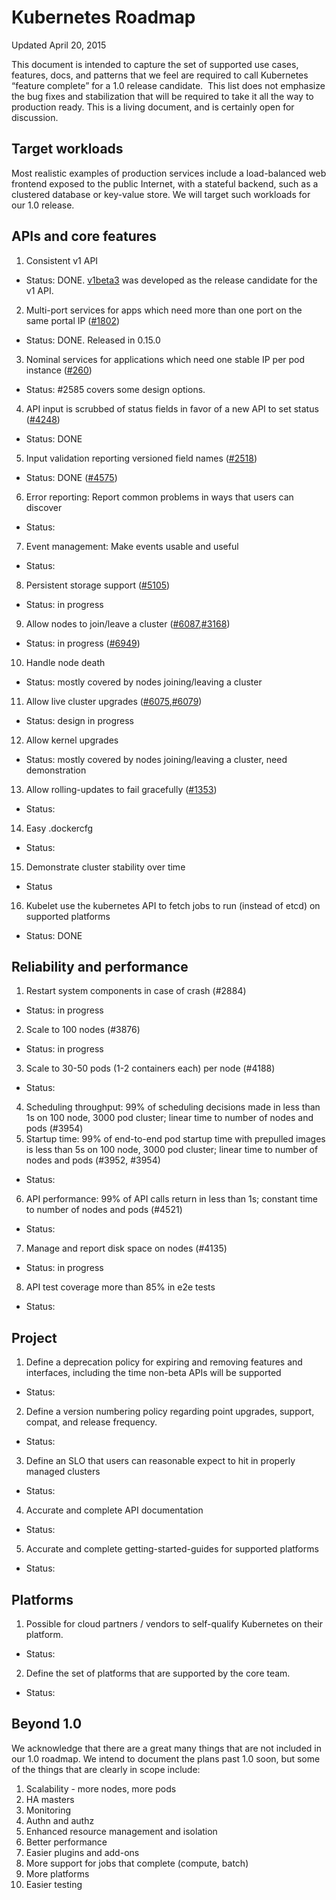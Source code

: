 # Kubernetes Roadmap

Updated April 20, 2015

This document is intended to capture the set of supported use cases, features,
docs, and patterns that we feel are required to call Kubernetes “feature
complete” for a 1.0 release candidate.  This list does not emphasize the bug
fixes and stabilization that will be required to take it all the way to
production ready.  This is a living document, and is certainly open for
discussion.

## Target workloads

Most realistic examples of production services include a load-balanced web
frontend exposed to the public Internet, with a stateful backend, such as a
clustered database or key-value store. We will target such workloads for our
1.0 release.

## APIs and core features
1. Consistent v1 API
  - Status: DONE. [v1beta3](http://kubernetesio.blogspot.com/2015/04/introducing-kubernetes-v1beta3.html) was developed as the release candidate for the v1 API.
2. Multi-port services for apps which need more than one port on the same portal IP ([#1802](https://github.com/GoogleCloudPlatform/kubernetes/issues/1802))
  - Status: DONE. Released in 0.15.0
3. Nominal services for applications which need one stable IP per pod instance ([#260](https://github.com/GoogleCloudPlatform/kubernetes/issues/260))
  - Status: #2585 covers some design options.
4. API input is scrubbed of status fields in favor of a new API to set status ([#4248](https://github.com/GoogleCloudPlatform/kubernetes/issues/4248))
  - Status: DONE
5. Input validation reporting versioned field names ([#2518](https://github.com/GoogleCloudPlatform/kubernetes/issues/2518))
  - Status: DONE ([#4575](https://github.com/GoogleCloudPlatform/kubernetes/pull/4575))
6. Error reporting: Report common problems in ways that users can discover
  - Status:
7. Event management: Make events usable and useful
  - Status:
8. Persistent storage support ([#5105](https://github.com/GoogleCloudPlatform/kubernetes/issues/5105))
  - Status: in progress
9. Allow nodes to join/leave a cluster ([#6087](https://github.com/GoogleCloudPlatform/kubernetes/issues/6087),[#3168](https://github.com/GoogleCloudPlatform/kubernetes/issues/3168))
  - Status: in progress ([#6949](https://github.com/GoogleCloudPlatform/kubernetes/pull/6949))
10. Handle node death
  - Status: mostly covered by nodes joining/leaving a cluster
11. Allow live cluster upgrades ([#6075](https://github.com/GoogleCloudPlatform/kubernetes/issues/6075),[#6079](https://github.com/GoogleCloudPlatform/kubernetes/issues/6079))
  - Status: design in progress
12. Allow kernel upgrades
  - Status: mostly covered by nodes joining/leaving a cluster, need demonstration
13. Allow rolling-updates to fail gracefully ([#1353](https://github.com/GoogleCloudPlatform/kubernetes/issues/1353))
  - Status:
14. Easy .dockercfg
  - Status:
15. Demonstrate cluster stability over time
  - Status
16. Kubelet use the kubernetes API to fetch jobs to run (instead of etcd) on supported platforms
  - Status: DONE

## Reliability and performance

1. Restart system components in case of crash (#2884)
  - Status: in progress
2. Scale to 100 nodes (#3876)
  - Status: in progress
3. Scale to 30-50 pods (1-2 containers each) per node (#4188)
  - Status:
4. Scheduling throughput: 99% of scheduling decisions made in less than 1s on 100 node, 3000 pod cluster; linear time to number of nodes and pods (#3954)
5. Startup time: 99% of end-to-end pod startup time with prepulled images is less than 5s on 100 node, 3000 pod cluster; linear time to number of nodes and pods (#3952, #3954)
  - Status:
6. API performance: 99% of API calls return in less than 1s; constant time to number of nodes and pods (#4521)
  - Status:
7. Manage and report disk space on nodes (#4135)
  - Status: in progress
8. API test coverage more than 85% in e2e tests
  - Status:

## Project
1. Define a deprecation policy for expiring and removing features and interfaces, including the time non-beta APIs will be supported
  - Status:
2. Define a version numbering policy regarding point upgrades, support, compat, and release frequency.
  - Status:
3. Define an SLO that users can reasonable expect to hit in properly managed clusters
  - Status:
4. Accurate and complete API documentation
  - Status:
5. Accurate and complete getting-started-guides for supported platforms
  - Status:

## Platforms
1. Possible for cloud partners / vendors to self-qualify Kubernetes on their platform.
  - Status:
2. Define the set of platforms that are supported by the core team.
  - Status:

## Beyond 1.0

We acknowledge that there are a great many things that are not included in our 1.0 roadmap.  We intend to document the plans past 1.0 soon, but some of the things that are clearly in scope include:

1. Scalability - more nodes, more pods
2. HA masters
3. Monitoring
4. Authn and authz
5. Enhanced resource management and isolation
6. Better performance
7. Easier plugins and add-ons
8. More support for jobs that complete (compute, batch)
9. More platforms
10. Easier testing
